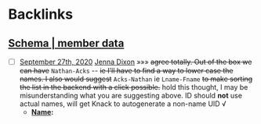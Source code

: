
# Backlinks
## [Schema | member data](<Schema | member data.md>)
- [ ] [September 27th, 2020](<September 27th, 2020.md>) [Jenna Dixon](<Jenna Dixon.md>) »»» ~~agree totally. Out of the box we can have~~ `Nathan-Acks` -- ~~ie I'll have to find a way to lower case the names. I also would suggest~~ `Acks-Nathan` ie `Lname-Fname` ~~to make sorting the list in the backend with a click possible.~~ hold this thought, I may be misunderstanding what you are suggesting above. ID should __not__ use actual names, will get Knack to autogenerate a non-name UID √
    - **[Name](<Name.md>):**

